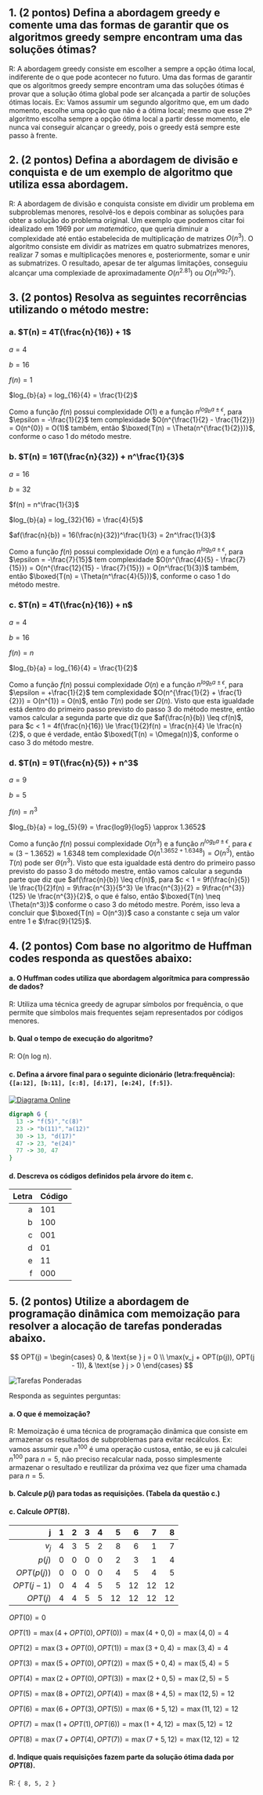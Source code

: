 ## 1. (2 pontos) Defina a abordagem greedy e comente uma das formas de garantir que os algoritmos greedy sempre encontram uma das soluções ótimas?

R: A abordagem greedy consiste em escolher a sempre a opção ótima local, indiferente de o que pode acontecer no futuro. Uma das formas de garantir que os algoritmos greedy sempre encontram uma das soluções ótimas é provar que a solução ótima global pode ser alcançada a partir de soluções ótimas locais. Ex: Vamos assumir um segundo algoritmo que, em um dado momento, escolhe uma opção que não é a ótima local; mesmo que esse 2º algoritmo escolha sempre a opção ótima local a partir desse momento, ele nunca vai conseguir alcançar o greedy, pois o greedy está sempre este passo à frente.


## 2. (2 pontos) Defina a abordagem de divisão e conquista e de um exemplo de algoritmo que utiliza essa abordagem.


R: A abordagem de divisão e conquista consiste em dividir um problema em subproblemas menores, resolvê-los e depois combinar as soluções para obter a solução do problema original. Um exemplo que podemos citar foi idealizado em 1969 por _um matemático_, que queria diminuir a complexidade até então estabelecida de multiplicação de matrizes $O(n^3)$. O algoritmo consiste em dividir as matrizes em quatro submatrizes menores, realizar 7 somas e multiplicações menores e, posteriormente, somar e unir as submatrizes. O resultado, apesar de ter algumas limitações, conseguiu alcançar uma complexiade de aproximadamente $O(n^{2.81})$ ou $O(n^{\log_2 7})$.


## 3. (2 pontos) Resolva as seguintes recorrências utilizando o método mestre: 
 
### a. $T(n) = 4T(\frac{n}{16}) + 1$


$a = 4$

$b = 16$

$f(n) = 1$

$log_{b}{a} = log_{16}{4} = \frac{1}{2}$

Como a função $f(n)$ possui complexidade $O(1)$ e a função $n^{log_b{a} \pm \epsilon}$, para $\epsilon = -\frac{1}{2}$ tem complexidade $O(n^{\frac{1}{2} - \frac{1}{2}}) = O(n^{0}) = O(1)$ também, então $\boxed{T(n) = \Theta(n^{\frac{1}{2}})}$, conforme o caso 1 do método mestre.


### b. $T(n) = 16T(\frac{n}{32}) + n^\frac{1}{3}$


$a = 16$

$b = 32$

$f(n) = n^\frac{1}{3}$

$log_{b}{a} = log_{32}{16} = \frac{4}{5}$

$af(\frac{n}{b}) = 16(\frac{n}{32})^\frac{1}{3} = 2n^\frac{1}{3}$

Como a função $f(n)$ possui complexidade $O(n)$ e a função $n^{log_b{a} \pm \epsilon}$, para $\epsilon = -\frac{7}{15}$ tem complexidade $O(n^{\frac{4}{5} - \frac{7}{15}}) = O(n^{\frac{12}{15} - \frac{7}{15}}) = O(n^\frac{1}{3})$ também, então $\boxed{T(n) = \Theta(n^\frac{4}{5})}$, conforme o caso 1 do método mestre.


### c. $T(n) = 4T(\frac{n}{16}) + n$


$a = 4$

$b = 16$

$f(n) = n$

$log_{b}{a} = log_{16}{4} = \frac{1}{2}$

Como a função $f(n)$ possui complexidade $O(n)$ e a função $n^{log_b{a}\pm \epsilon}$, para $\epsilon = +\frac{1}{2}$ tem complexidade $O(n^{\frac{1}{2} + \frac{1}{2}}) = O(n^{1}) = O(n)$, então $T(n)$ pode ser $\Omega(n)$. Visto que esta igualdade está dentro do primeiro passo previsto do passo 3 do método mestre, então vamos calcular a segunda parte que diz que $af(\frac{n}{b}) \leq cf(n)$, para $c < 1 = 4f(\frac{n}{16}) \le \frac{1}{2}f(n) = \frac{n}{4} \le \frac{n}{2}$, o que é verdade, então $\boxed{T(n) = \Omega(n)}$, conforme o caso 3 do método mestre.


### d. $T(n) = 9T(\frac{n}{5}) + n^3$


$a = 9$

$b = 5$

$f(n) = n^3$

$log_{b}{a} = log_{5}{9} = \frac{log9}{log5} \approx 1.3652$

Como a função $f(n)$ possui complexidade $O(n^3)$ e a função $n^{log_b{a} \pm \epsilon}$, para $\epsilon \approx (3-1.3652) \approx 1.6348$ tem complexidade $O(n^{1.3652 + 1.6348}) = O(n^{3})$, então $T(n)$ pode ser $\Theta(n^3)$. Visto que esta igualdade está dentro do primeiro passo previsto do passo 3 do método mestre, então vamos calcular a segunda parte que diz que $af(\frac{n}{b}) \leq cf(n)$, para $c < 1 = 9f(\frac{n}{5}) \le \frac{1}{2}f(n) = 9\frac{n^{3}}{5^3} \le \frac{n^{3}}{2} = 9\frac{n^{3}}{125} \le \frac{n^{3}}{2}$, o que é falso, então $\boxed{T(n) \neq \Theta(n^3)}$ conforme o caso 3 do método mestre. Porém, isso leva a concluir que $\boxed{T(n) = O(n^3)}$ caso a constante c seja um valor entre $1$ e $\frac{9}{125}$.

## 4. (2 pontos) Com base no algoritmo de Huffman codes responda as questões abaixo:

#### a. O Huffman codes utiliza que abordagem algorítmica para compressão de dados?

R: Utiliza uma técnica greedy de agrupar símbolos por frequência, o que permite que símbolos mais frequentes sejam representados por códigos menores.

#### b. Qual o tempo de execução do algoritmo? 

R: O(n log n).

#### c. Defina a árvore final para o seguinte dicionário (letra:frequência): `{[a:12], [b:11], [c:8], [d:17], [e:24], [f:5]}`.

[![Diagrama Online](huffmanTree.svg)](https://dreampuf.github.io/GraphvizOnline/#digraph%20G%20%7B%0A%20%2013%20-%3E%20%22f(5)%22%2C%22c(8)%22%0A%20%2023%20-%3E%20%22b(11)%22%2C%22a(12)%22%0A%20%2030%20-%3E%2013%2C%20%22d(17)%22%0A%20%2047%20-%3E%2023%2C%20%22e(24)%22%0A%20%2077%20-%3E%2030%2C%2047%0A%7D)

```dot
digraph G {
  13 -> "f(5)","c(8)"
  23 -> "b(11)","a(12)"
  30 -> 13, "d(17)"
  47 -> 23, "e(24)"
  77 -> 30, 47
}
```

#### d. Descreva os códigos definidos pela árvore do item c.

| Letra | Código |
|------:|:-------|
| a     | 101    |
| b     | 100    |
| c     | 001    |
| d     | 01     |
| e     | 11     |
| f     | 000    |


## 5. (2 pontos) Utilize a abordagem de programação dinâmica com memoização para resolver a alocação de tarefas ponderadas abaixo.

$$
OPT(j) = \begin{cases}
0, & \text{se } j = 0 \\
\max(v_j + OPT(p(j)), OPT(j - 1)), & \text{se } j > 0
\end{cases}
$$

![Tarefas Ponderadas](tarefasPonderadas.png)

Responda as seguintes perguntas:  

#### a. O que é memoização?

R: Memoização é uma técnica de programação dinâmica que consiste em armazenar os resultados de subproblemas para evitar recálculos. Ex: vamos assumir que $n^{100}$ é uma operação custosa, então, se eu já calculei $n^{100}$ para $n = 5$, não preciso recalcular nada, posso simplesmente armazenar o resultado e reutilizar da próxima vez que fizer uma chamada para $n = 5$.

#### b. Calcule $p(j)$ para todas as requisições. (Tabela da questão c.)

#### c. Calcule $OPT(8)$.

| j             | 1  | 2  | 3  | 4  | 5  | 6  | 7  | 8  |
| ---:          |---:|---:|---:|---:|---:|---:|---:|---:|
| $v_j$         | 4  | 3  | 5  | 2  | 8  | 6  | 1  | 7  |
| $p(j)$         | 0  | 0  | 0  | 0  | 2  | 3  | 1  | 4  |
| $OPT(p(j))$   | 0  | 0  | 0  | 0  | 4  | 5  | 4  | 5  |
| $OPT(j - 1)$  | 0  | 4  | 4  | 5  | 5  | 12 | 12 | 12 |
| $OPT(j)$      | 4  | 4  | 5  | 5  | 12 | 12 | 12 | 12 |

$OPT(0) = 0$

$OPT(1) = \max(4 + OPT(0), OPT(0)) = \max(4 + 0, 0) = \max(4, 0) = 4$

$OPT(2) = \max(3 + OPT(0), OPT(1)) = \max(3 + 0, 4) = \max(3, 4) = 4$

$OPT(3) = \max(5 + OPT(0), OPT(2)) = \max(5 + 0, 4) = \max(5, 4) = 5$

$OPT(4) = \max(2 + OPT(0), OPT(3)) = \max(2 + 0, 5) = \max(2, 5) = 5$

$OPT(5) = \max(8 + OPT(2), OPT(4)) = \max(8 + 4, 5) = \max(12, 5) = 12$

$OPT(6) = \max(6 + OPT(3), OPT(5)) = \max(6 + 5, 12) = \max(11, 12) = 12$

$OPT(7) = \max(1 + OPT(1), OPT(6)) = \max(1 + 4, 12) = \max(5, 12) = 12$

$OPT(8) = \max(7 + OPT(4), OPT(7)) = \max(7 + 5, 12) = \max(12, 12) = 12$

#### d. Indique quais requisições fazem parte da solução ótima dada por $OPT(8)$.

R: `{ 8, 5, 2 }`
